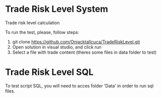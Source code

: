 # Trade Risk Level System

Trade risk level calculation

To run the test, please, follow steps:

1) git clone https://github.com/Onjacktallcuca/TradeRiskLevel.git
2) Open solution in visual studio, and click run
3) Select a file with trade content (theres some files in data folder to test)


# Trade Risk Level SQL
To test script SQL, you will need to acces folder 'Data' in order to run sql files.

